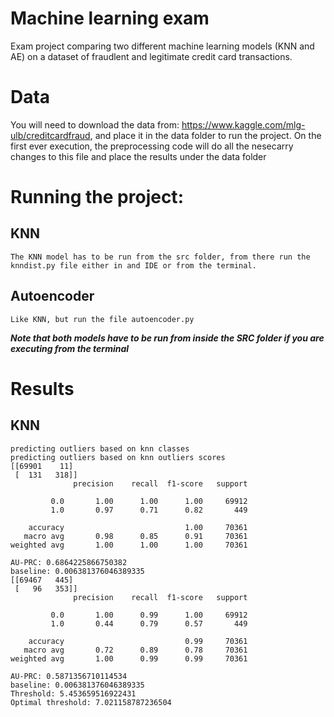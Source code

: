 # Machine learning exam
Exam project comparing two different machine learning models (KNN and AE) on a dataset of fraudlent and legitimate credit card transactions.

# Data
You will need to download the data from: https://www.kaggle.com/mlg-ulb/creditcardfraud, and place it in the data folder to run the project. On the first ever execution, the preprocessing code will do all the nesecarry changes to this file and place the results under the data folder

# Running the project:
## KNN
    The KNN model has to be run from the src folder, from there run the knndist.py file either in and IDE or from the terminal.

## Autoencoder
    Like KNN, but run the file autoencoder.py

***Note that both models have to be run from inside the SRC folder if you are executing from the terminal***
# Results
## KNN
```
predicting outliers based on knn classes
predicting outliers based on knn outliers scores
[[69901    11]
 [  131   318]]
              precision    recall  f1-score   support

         0.0       1.00      1.00      1.00     69912
         1.0       0.97      0.71      0.82       449

    accuracy                           1.00     70361
   macro avg       0.98      0.85      0.91     70361
weighted avg       1.00      1.00      1.00     70361

AU-PRC: 0.6864225866750382
baseline: 0.006381376046389335
[[69467   445]
 [   96   353]]
              precision    recall  f1-score   support

         0.0       1.00      0.99      1.00     69912
         1.0       0.44      0.79      0.57       449

    accuracy                           0.99     70361
   macro avg       0.72      0.89      0.78     70361
weighted avg       1.00      0.99      0.99     70361

AU-PRC: 0.5871356710114534
baseline: 0.006381376046389335
Threshold: 5.453659516922431
Optimal threshold: 7.021158787236504
```